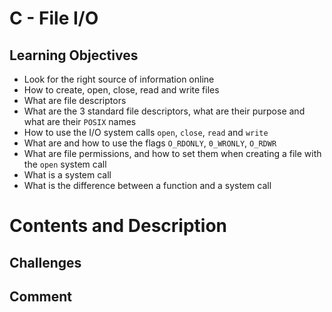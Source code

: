 # C - File I/O

## Learning Objectives
- Look for the right source of information online
- How to create, open, close, read and write files
- What are file descriptors
- What are the 3 standard file descriptors, what are their purpose and what are
their `POSIX` names
- How to use the I/O system calls `open`, `close`, `read` and `write`
- What are and how to use the flags `O_RDONLY`, `0_WRONLY`, `O_RDWR`
- What are file permissions, and how to set them when creating a file with the
`open` system call
- What is a system call
- What is the difference between a function and a system call

# Contents and Description
## Challenges
## Comment
